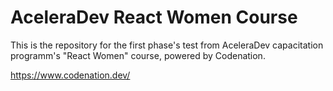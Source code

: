 # AceleraDev React Women Course

This is the repository for the first phase's test from AceleraDev capacitation programm's "React Women" course, powered by Codenation.

https://www.codenation.dev/
